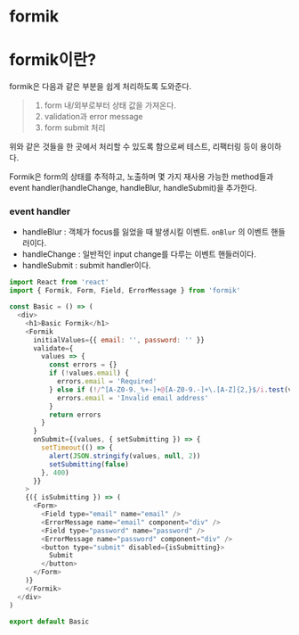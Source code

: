 # formik

# formik이란?
formik은 다음과 같은 부분을 쉽게 처리하도록 도와준다. 
> 1. form 내/외부로부터 상태 값을 가져온다. 
> 2. validation과 error message
> 3. form submit 처리

위와 같은 것들을 한 곳에서 처리할 수 있도록 함으로써 테스트, 리팩터링 등이 용이하다.

Formik은 form의 상태를 추적하고, 노출하며 몇 가지 재사용 가능한 method들과 event handler(handleChange, handleBlur, handleSubmit)을 추가한다.

### event handler
- handleBlur : 객체가 focus를 잃었을 때 발생시킬 이벤트. `onBlur` 의 이벤트 핸들러이다.
- handleChange : 일반적인 input change를 다루는 이벤트 핸들러이다. 
- handleSubmit : submit handler이다.

``` javascript
import React from 'react'
import { Formik, Form, Field, ErrorMessage } from 'formik'

const Basic = () => (
  <div>
    <h1>Basic Formik</h1>
    <Formik
      initialValues={{ email: '', password: '' }}
      validate={
        values => {
          const errors = {}
          if (!values.email) {
            errors.email = 'Required'
          } else if (!/^[A-Z0-9._%+-]+@[A-Z0-9.-]+\.[A-Z]{2,}$/i.test(values.email)) {
            errors.email = 'Invalid email address'
          }
          return errors
        }
      }
      onSubmit={(values, { setSubmitting }) => {
        setTimeout(() => {
          alert(JSON.stringify(values, null, 2))
          setSubmitting(false)
        }, 400)
      }}
    >
    {({ isSubmitting }) => (
      <Form>
        <Field type="email" name="email" />
        <ErrorMessage name="email" component="div" />
        <Field type="password" name="password" />
        <ErrorMessage name="password" component="div" />
        <button type="submit" disabled={isSubmitting}>
          Submit
        </button>
      </Form>
    )}
    </Formik>
  </div>
)

export default Basic
```